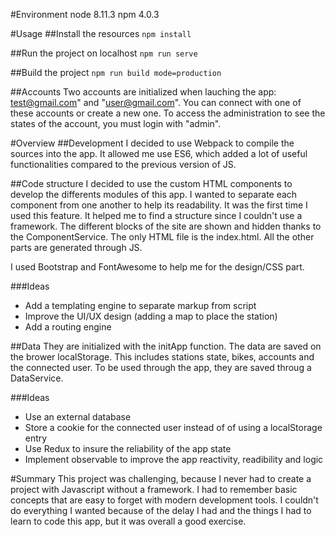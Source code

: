 #Environment
node 8.11.3
npm 4.0.3

#Usage
##Install the resources
`npm install`

##Run the project on localhost
`npm run serve`

##Build the project
`npm run build mode=production`

##Accounts
Two accounts are initialized when lauching the app: test@gmail.com" and "user@gmail.com".
You can connect with one of these accounts or create a new one. 
To access the administration to see the states of the account, you must login with "admin". 

#Overview
##Development
I decided to use Webpack to compile the sources into the app. It allowed me use ES6, which added a lot of 
useful functionalities compared to the previous version of JS.

##Code structure
I decided to use the custom HTML components to develop the differents modules of this app. 
I wanted to separate each component from one another to help its readability. It was the first time I used this feature. 
It helped me to find a structure since I couldn't use a framework. 
The different blocks of the site are shown and hidden thanks to the ComponentService. 
The only HTML file is the index.html. All the other parts are generated through JS. 

I used Bootstrap and FontAwesome to help me for the design/CSS part. 

###Ideas
- Add a templating engine to separate markup from script
- Improve the UI/UX design (adding a map to place the station)
- Add a routing engine

##Data
They are initialized with the initApp function. 
The data are saved on the brower localStorage. This includes stations state, bikes, accounts and the connected user. 
To be used through the app, they are saved throug a DataService. 

###Ideas
- Use an external database
- Store a cookie for the connected user instead of of using a localStorage entry
- Use Redux to insure the reliability of the app state
- Implement observable to improve the app reactivity, readibility and logic

#Summary
This project was challenging, because I never had to create a project with Javascript without a framework. 
I had to remember basic concepts that are easy to forget with modern development tools. 
I couldn't do everything I wanted because of the delay I had and the things I had to learn to code this app, but it was overall a good exercise. 